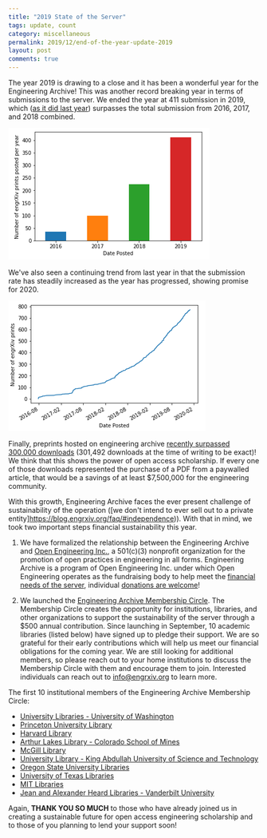 ```yaml
---
title: "2019 State of the Server"
tags: update, count
category: miscellaneous
permalink: 2019/12/end-of-the-year-update-2019
layout: post
comments: true
---
```


The year 2019 is drawing to a close and it has been a wonderful year for the Engineering Archive! This was another record breaking year in terms of submissions to the server. We ended the year at 411 submission in 2019, which ([as it did last year](https://blog.engrxiv.org/2018/12/end-of-2018)) surpasses the total submission from 2016, 2017, and 2018 combined. 

![engrXiv print count by year](/images/20191231-2019_yearendstats.PNG)

We've also seen a continuing trend from last year in that the submission rate has steadily increased as the year has progressed, showing promise for 2020.

![engrXiv print count by year](/images/20191231_2019_yearendstats2.PNG)

Finally, preprints hosted on engineering archive [recently surpassed 300,000 downloads](https://blog.engrxiv.org/stats/) (301,492 downloads at the time of writing to be exact)! We think that this shows the power of open access scholarship. If every one of those downloads represented the purchase of a PDF from a paywalled article, that would be a savings of at least $7,500,000 for the engineering community.

With this growth, Engineering Archive faces the ever present challenge of sustainability of the operation ([we don't intend to ever sell out to a private entity]https://blog.engrxiv.org/faq/#independence)). With that in mind, we took two important steps financial sustainability this year. 

1) We have formalized the relationship between the Engineering Archive and [Open Engineering Inc.](https://www.openengr.com/), a 501(c)(3) nonprofit organization for the promotion of open practices in engineering in all forms. Engineering Archive is a program of Open Engineering Inc. under which Open Engineering operates as the fundraising body to help meet the [financial needs of the server](https://blog.engrxiv.org/financials/), individual [donations are welcome](https://blog.engrxiv.org/donate/)! 

2) We launched the [Engineering Archive Membership Circle](https://blog.engrxiv.org/membership-circle/). The Membership Circle creates the opportunity for institutions, libraries, and other organizations to support the sustainability of the server through a $500 annual contribution. Since launching in September, 10 academic libraries (listed below) have signed up to pledge their support. We are so grateful for their early contributions which will help us meet our financial obligations for the coming year. We are still looking for additional members, so please reach out to your home institutions to discuss the Membership Circle with them and encourage them to join. Interested individuals can reach out to [info@engrxiv.org](mailto:info@engrxiv.org) to learn more.

The first 10 institutional members of the Engineering Archive Membership Circle:
- [University Libraries - University of Washington](https://www.lib.washington.edu/)
- [Princeton University Library](https://library.princeton.edu/)
- [Harvard Library](https://library.harvard.edu/)
- [Arthur Lakes Library - Colorado School of Mines](https://library.mines.edu/)
- [McGill Library](https://www.mcgill.ca/library/)
- [University Library - King Abdullah University of Science and Technology](https://library.kaust.edu.sa/)
- [Oregon State University Libraries](https://library.oregonstate.edu/)
- [University of Texas Libraries](https://www.lib.utexas.edu/)
- [MIT Libraries](https://libraries.mit.edu/)
- [Jean and Alexander Heard Libraries - Vanderbilt University](https://www.library.vanderbilt.edu/)

Again, **THANK YOU SO MUCH** to those who have already joined us in creating a sustainable future for open access engineering scholarship and to those of you planning to lend your support soon!